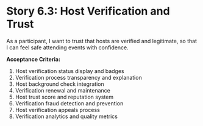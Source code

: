 # Story 6.3: Host Verification and Trust

As a participant,
I want to trust that hosts are verified and legitimate,
so that I can feel safe attending events with confidence.

**Acceptance Criteria:**

1. Host verification status display and badges
2. Verification process transparency and explanation
3. Host background check integration
4. Verification renewal and maintenance
5. Host trust score and reputation system
6. Verification fraud detection and prevention
7. Host verification appeals process
8. Verification analytics and quality metrics
